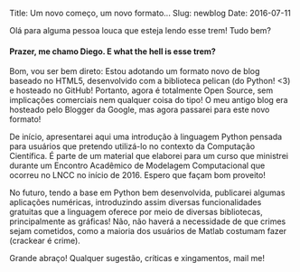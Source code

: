 Title: Um novo começo, um novo formato...
Slug: newblog
Date: 2016-07-11

Olá para alguma pessoa louca que esteja lendo esse trem! Tudo bem?

#### Prazer, me chamo Diego. E what the hell is esse trem?

Bom, vou ser bem direto: Estou adotando um formato novo de blog baseado no HTML5, desenvolvido com a biblioteca pelican (do Python! <3) e hosteado no GitHub! Portanto, agora é totalmente Open Source, sem implicações comerciais nem qualquer coisa do tipo! O meu antigo blog era hosteado pelo Blogger da Google, mas agora passarei para este novo formato!

De início, apresentarei aqui uma introdução à linguagem Python pensada para usuários que pretendo utilizá-lo no contexto da Computação Científica. É parte de um material que elaborei para um curso que ministrei durante um Encontro Acadêmico de Modelagem Computacional que ocorreu no LNCC no início de 2016. Espero que façam bom proveito!

No futuro, tendo a base em Python bem desenvolvida, publicarei algumas aplicações numéricas, introduzindo assim diversas funcionalidades gratuitas que a linguagem oferece por meio de diversas bibliotecas, principalmente as gráficas! Não, não haverá a necessidade de que crimes sejam cometidos, como a maioria dos usuários de Matlab costumam fazer (crackear é crime).

Grande abraço!
Qualquer sugestão, críticas e xingamentos, mail me!

